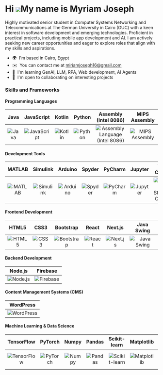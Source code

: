 Hi ![](https://user-images.githubusercontent.com/18350557/176309783-0785949b-9127-417c-8b55-ab5a4333674e.gif)My name is Myriam Joseph
=====================================================================================================================================

Highly motivated senior student in Computer Systems Networking and Telecommunications at The German University in Cairo (GUC) with a keen interest in software development and emerging technologies. Proficient in practical projects, including mobile app development and AI. I am actively seeking new career opportunities and eager to explore roles that align with my skills and aspirations.

* 🌍  I'm based in Cairo, Egypt
* ✉️  You can contact me at [miriamjoseph16@gmail.com](mailto:miriamjoseph16@gmail.com)
* 🧠  I'm learning GenAI, LLM, RPA, Web development, AI Agents
* 🤝  I'm open to collaborating on interesting projects

### Skills and Frameworks

#### Programming Languages

| Java | JavaScript | Kotlin | Python | Assembly (Intel 8086) | MIPS Assembly |
| :--: | :--------: | :----: | :----: | :------------------: | :-----------: |
| ![Java](https://img.shields.io/badge/Java-007396?logo=java&logoColor=white) | ![JavaScript](https://img.shields.io/badge/JavaScript-F7DF1E?logo=javascript&logoColor=black) | ![Kotlin](https://img.shields.io/badge/Kotlin-0095D5?logo=kotlin&logoColor=white) | ![Python](https://img.shields.io/badge/Python-3776AB?logo=python&logoColor=white) | ![Assembly Language (Intel 8086)](https://img.shields.io/badge/Assembly-808080?logo=assembly&logoColor=white) | ![MIPS Assembly](https://img.shields.io/badge/MIPS-808080?logo=assembly&logoColor=white) |

#### Development Tools

| MATLAB | Simulink | Arduino | Spyder | PyCharm | Jupyter | VS Code | Wireshark | PSpice | Android Studio |
| :---: | :------: | :-----: | :----: | :-----: | :-----: | :-----: | :------: | :----: | :-------------: |
| ![MATLAB](https://img.shields.io/badge/MATLAB-FFB200?logo=mathworks&logoColor=white) | ![Simulink](https://img.shields.io/badge/Simulink-FFB200?logo=simulink&logoColor=white) | ![Arduino](https://img.shields.io/badge/Arduino-00979D?logo=arduino&logoColor=white) | ![Spyder](https://img.shields.io/badge/Spyder-FF0000?logo=spyder%20ide&logoColor=white) | ![PyCharm](https://img.shields.io/badge/PyCharm-000000?logo=pycharm&logoColor=white) | ![Jupyter](https://img.shields.io/badge/Jupyter-F37626?logo=jupyter&logoColor=white) | ![Visual Studio Code](https://img.shields.io/badge/Visual%20Studio%20Code-007ACC?logo=visual%20studio%20code&logoColor=white) | ![Wireshark](https://img.shields.io/badge/Wireshark-1679A7?logo=wireshark&logoColor=white) | ![PSpice](https://img.shields.io/badge/PSpice-8B0000?logo=pspice&logoColor=white) | ![Android Studio](https://img.shields.io/badge/Android_Studio-3DDC84?logo=android%20studio&logoColor=white) |

#### Frontend Development

| HTML5 | CSS3 | Bootstrap | React | Next.js | Java Swing |
| :---: | :--: | :-------: | :---: | :-----: | :--------: |
| ![HTML5](https://img.shields.io/badge/HTML5-E34F26?logo=html5&logoColor=white) | ![CSS3](https://img.shields.io/badge/CSS3-1572B6?logo=css3&logoColor=white) | ![Bootstrap](https://img.shields.io/badge/Bootstrap-563D7C?logo=bootstrap&logoColor=white) | ![React](https://img.shields.io/badge/React-61DAFB?logo=react&logoColor=white) | ![Next.js](https://img.shields.io/badge/Next.js-000000?logo=nextdotjs&logoColor=white) | ![Java Swing](https://img.shields.io/badge/Java_Swing-007396?logo=java&logoColor=white) |

#### Backend Development

| Node.js | Firebase |
| :-----: | :------: |
| ![Node.js](https://img.shields.io/badge/Node.js-339933?logo=nodedotjs&logoColor=white) | ![Firebase](https://img.shields.io/badge/Firebase-FFCA28?logo=firebase&logoColor=black) |

#### Content Management Systems (CMS)

| WordPress |
| :-------: |
| ![WordPress](https://img.shields.io/badge/WordPress-21759B?logo=wordpress&logoColor=white) |

#### Machine Learning & Data Science

| TensorFlow | PyTorch | Numpy | Pandas | Scikit-learn | Matplotlib | NLTK | SpaCy | Regex | Gensim | Transformers |
| :--------: | :-----: | :---: | :----: | :----------: | :--------: | :--: | :--: | :---: | :----: | :-----------: |
| ![TensorFlow](https://img.shields.io/badge/TensorFlow-FF6F00?logo=tensorflow&logoColor=white) | ![PyTorch](https://img.shields.io/badge/PyTorch-EE4C2C?logo=pytorch&logoColor=white) | ![Numpy](https://img.shields.io/badge/Numpy-013243?logo=numpy&logoColor=white) | ![Pandas](https://img.shields.io/badge/Pandas-150458?logo=pandas&logoColor=white) | ![Scikit-learn](https://img.shields.io/badge/Scikit--learn-F7931E?logo=scikitlearn&logoColor=white) | ![Matplotlib](https://img.shields.io/badge/Matplotlib-11557C?logo=matplotlib&logoColor=white) | ![NLTK](https://img.shields.io/badge/NLTK-005C97?logo=nltk&logoColor=white) | ![SpaCy](https://img.shields.io/badge/SpaCy-09A3D5?logo=spacy&logoColor=white) | ![Regex (re-module)](https://img.shields.io/badge/Regex-E34F26?logo=regex&logoColor=white) | ![Gensim](https://img.shields.io/badge/Gensim-2F4C6D?logo=gensim&logoColor=white) | ![Transformers](https://img.shields.io/badge/Transformers-ffcc00?logo=transformers&logoColor=black) |





